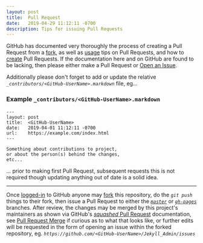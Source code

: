 ```yaml
---
layout: post
title:  Pull Request
date:   2019-04-29 11:12:11 -0700
description: Tips for issuing Pull Requests
---
```


GitHub has documented very thoroughly the process of creating a Pull Request from a [fork][github_help_pull_request], as well as [usage][github_help_pull_request_usage] tips on Pull Requests, and how to [create][github_help_pull_request_create] Pull Requests. If the documentation here and on GitHub are found to be lacking, then please either make a Pull Request or [Open an Issue][issue_link].


Additionally please don't forget to add or update the relative _`_contributors/<GitHub-UserName>.markdown`_ file, eg...


### Example `_contributors/<GitHub-UserName>.markdown`


```
---
layout: post
title:  <GitHub-UserName>
date:   2019-04-01 11:12:11 -0700
url:    https://example.com/index.html
---

Something about contributions to project,
or about the person(s) behind the changes,
etc...
```


... prior to making first Pull Request, subsequent requests this is not required though updating anything out of date is a solid idea.

___


Once [logged-in][github_join] to GitHub anyone may [fork][fork_link] this repository, do the _`git push`_ things to their fork, then issue a Pull Request to either the [_`master`_][pull_link_master] or [_`gh-pages`_][pull_link_gh-pages] branches. After review, the changes may be merged by this project's maintainers as shown via GitHub's [_squashed_ Pull Request][github_help_pull_request_merge_about] documentation, see [Pull Request Merge][github_help_pull_request_merge] if curious as to what that looks like, or further edits will be requested in the form of opening an issue within the forked repository, eg. _`https://github.com/<GitHub-UserName>/Jekyll_Admin/issues`_



[github_join]: https://github.com/join
[github_help_pull_request]: https://help.github.com/en/articles/creating-a-pull-request-from-a-fork
[github_help_pull_request_usage]: https://help.github.com/articles/using-pull-requests
[github_help_pull_request_create]: https://help.github.com/en/articles/creating-a-pull-request#changing-the-branch-range-and-destination-repository
[github_help_pull_request_merge]: https://help.github.com/en/articles/merging-a-pull-request
[github_help_pull_request_merge_about]: https://help.github.com/en/articles/about-pull-request-merges

[fork_link]: https://github.com/S0AndS0/Jekyll_Admin/fork
[fork_list]: https://github.com/S0AndS0/Jekyll_Admin/network/members

[pull_link_master]: https://github.com/S0AndS0/Jekyll_Admin/pull/new/master
[pull_link_gh-pages]: https://github.com/S0AndS0/Jekyll_Admin/pull/new/gh-pages
[pull_list]: https://github.com/S0AndS0/Jekyll_Admin/pulls

[issue_link]: https://github.com/S0AndS0/Jekyll_Admin/issues/new/choose
[issue_list]: https://github.com/S0AndS0/Jekyll_Admin/issues
